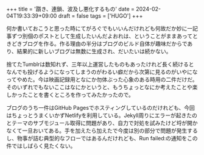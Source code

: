+++
title = '躓き、連鎖、波及し悪化するもの'
date = 2024-02-04T19:33:39+09:00
draft = false
tags = ['HUGO']
+++

何か書いておこうと思った時にてがろぐでもいいんだけれども何故だか妙に一記事ずつ別個のポストとして生成したいんだよおれは、ということがままあってときどきブログを作る。作る理由の半分はブログのビルド自体が趣味だからであり、結果的に新しいブログは無数に生成され、だいたいは続かない。

捨てたTumblrは数知れず、三年以上運営したものもあったけれど長く続けるとなんでも投げるようになってしまうのがわるい癖だから次第に見るのがいやになってやめた。今は映画記録用となにか勿体ぶった心象のある時用の二件だけだ。そのいずれでもないここはなにかというと、もうちょっとなにか考えたことや楽しかったことを書くところを作ってみたかったので。

ブログのうち一件はGitHub Pagesでホスティングしているのだけれども、今回はちょっとうまくいかずNetlifyを利用している。Jekyll周りにエラーが起きたのとテーマのサブモジュール取得に問題があり、自力で対処を試みたけど埒が開かなくて一旦おいてある。手を加えたら加えたで今度は別の部分で問題が発生するし、物事が詰む典型的なフローではあるんだけれども、Run failed:の通知をこの件ではしばらく見たくない。

